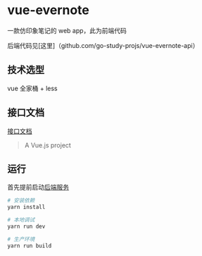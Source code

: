# vue-evernote

一款仿印象笔记的 web app，此为前端代码

后端代码见[这里]（github.com/go-study-projs/vue-evernote-api）

## 技术选型

vue 全家桶 + less

## 接口文档

[接口文档](https://github.com/go-study-projs/vue-evernote-api/wiki)

> A Vue.js project

## 运行

首先提前启动[后端服务](github.com/go-study-projs/vue-evernote-api)

```bash
# 安装依赖
yarn install

# 本地调试
yarn run dev

# 生产环境
yarn run build


```
